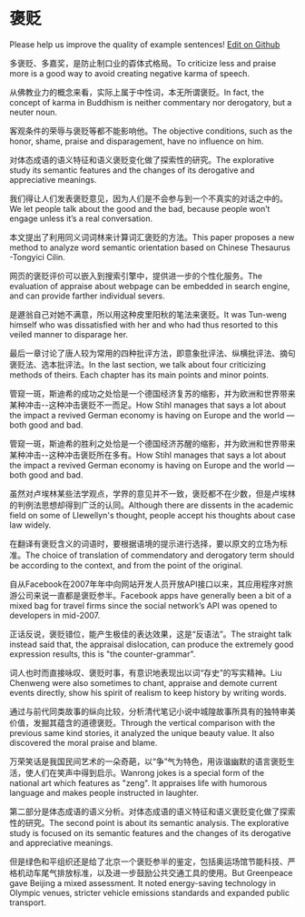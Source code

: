# 褒贬

Please help us improve the quality of example sentences! [Edit on Github](https://github.com/jiyushe/jiyu-example-sentence-source/blob/main/chinese/baobian.md)

<p><span class="chinese">多褒贬、多嘉奖，是防止制口业的孬体式格局。</span><span class="english">To criticize less and praise more is a good way to avoid creating negative karma of speech.</span></p>

<p><span class="chinese">从佛教业力的概念来看，实际上属于中性词，本无所谓褒贬。</span><span class="english">In fact, the concept of karma in Buddhism is neither commentary nor derogatory, but a neuter noun.</span></p>

<p><span class="chinese">客观条件的荣辱与褒贬等都不能影响他。</span><span class="english">The objective conditions, such as the honor, shame, praise and disparagement, have no influence on him.</span></p>

<p><span class="chinese">对体态成语的语义特征和语义褒贬变化做了探索性的研究。</span><span class="english">The explorative study its semantic features and the changes of its derogative and appreciative meanings.</span></p>

<p><span class="chinese">我们得让人们发表褒贬意见，因为人们是不会参与到一个不真实的对话之中的。</span><span class="english">We let people talk about the good and the bad, because people won’t engage unless it’s a real conversation.</span></p>

<p><span class="chinese">本文提出了利用同义词词林来计算词汇褒贬的方法。</span><span class="english">This paper proposes a new method to analyze word semantic orientation based on Chinese Thesaurus -Tongyici Cilin.</span></p>

<p><span class="chinese">网页的褒贬评价可以嵌入到搜索引擎中，提供进一步的个性化服务。</span><span class="english">The evaluation of appraise about webpage can be embedded in search engine, and can provide farther individual severs.</span></p>

<p><span class="chinese">是遯翁自己对她不满意，所以用这种皮里阳秋的笔法来褒贬。</span><span class="english">It was Tun-weng himself who was dissatisfied with her and who had thus resorted to this veiled manner to disparage her.</span></p>

<p><span class="chinese">最后一章讨论了唐人较为常用的四种批评方法，即意象批评法、纵横批评法、摘句褒贬法、选本批评法。</span><span class="english">In the last section, we talk about four criticizing methods of theirs. Each chapter has its main points and minor points.</span></p>

<p><span class="chinese">管窥一斑，斯迪希的成功之处恰是一个德国经济复苏的缩影，并为欧洲和世界带来某种冲击--这种冲击褒贬不一而足。</span><span class="english">How Stihl manages that says a lot about the impact a revived German economy is having on Europe and the world — both good and bad.</span></p>

<p><span class="chinese">管窥一斑，斯迪希的胜利之处恰是一个德国经济苏醒的缩影，并为欧洲和世界带来某种冲击--这种冲击褒贬所在多有。</span><span class="english">How Stihl manages that says a lot about the impact a revived German economy is having on Europe and the world — both good and bad.</span></p>

<p><span class="chinese">虽然对卢埃林某些法学观点，学界的意见并不一致，褒贬都不在少数，但是卢埃林的判例法思想却得到广泛的认同。</span><span class="english">Although there are dissents in the academic field on some of Llewellyn's thought, people accept his thoughts about case law widely.</span></p>

<p><span class="chinese">在翻译有褒贬含义的词语时，要根据语境的提示进行选择，要以原文的立场为标准。</span><span class="english">The choice of translation of commendatory and derogatory term should be according to the context, and from the point of the original.</span></p>

<p><span class="chinese">自从Facebook在2007年年中向网站开发人员开放API接口以来，其应用程序对旅游公司来说一直都是褒贬参半。</span><span class="english">Facebook apps have generally been a bit of a mixed bag for travel firms since the social network’s API was opened to developers in mid-2007.</span></p>

<p><span class="chinese">正话反说，褒贬错位，能产生极佳的表达效果，这是“反语法”。</span><span class="english">The straight talk instead said that, the appraisal dislocation, can produce the extremely good expression results, this is "the counter-grammar".</span></p>

<p><span class="chinese">词人也时而直接咏叹、褒贬时事，有意识地表现出以词“存史”的写实精神。</span><span class="english">Liu Chenweng were also sometimes to chant, appraise and demote current events directly, show his spirit of realism to keep history by writing words.</span></p>

<p><span class="chinese">通过与前代同类故事的纵向比较，分析清代笔记小说中城隍故事所具有的独特审美价值，发掘其蕴含的道德褒贬。</span><span class="english">Through the vertical comparison with the previous same kind stories, it analyzed the unique beauty value. It also discovered the moral praise and blame.</span></p>

<p><span class="chinese">万荣笑话是我国民间艺术的一朵奇葩，以“争”气为特色，用诙谐幽默的语言褒贬生活，使人们在笑声中得到启示。</span><span class="english">Wanrong jokes is a special form of the national art which features as "zeng". It appraises life with humorous language and makes people instructed in laughter.</span></p>

<p><span class="chinese">第二部分是体态成语的语义分析。对体态成语的语义特征和语义褒贬变化做了探索性的研究。</span><span class="english">The second point is about its semantic analysis. The explorative study is focused on its semantic features and the changes of its derogative and appreciative meanings.</span></p>

<p><span class="chinese">但是绿色和平组织还是给了北京一个褒贬参半的鉴定，包括奥运场馆节能科技、严格机动车尾气排放标准，以及进一步鼓励公共交通工具的使用。</span><span class="english">But Greenpeace gave Beijing a mixed assessment. It noted energy-saving technology in Olympic venues, stricter vehicle emissions standards and expanded public transport.</span></p>

